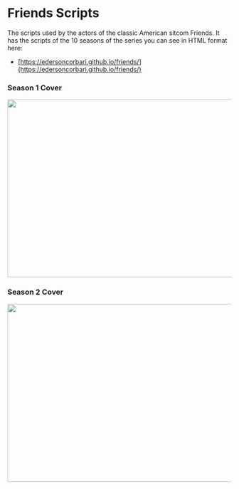 # Friends Scripts

The scripts used by the actors of the classic American sitcom Friends. It has the scripts of the 10 seasons of the series 
you can see in HTML format here:

* [https://edersoncorbari.github.io/friends/](https://edersoncorbari.github.io/friends/)

### Season 1 Cover ###

<img src="https://raw.github.com/edersoncorbari/friends-scripts/master/covers/cover-1.jpg" width="600" height="400">

### Season 2 Cover ###

<img src="https://raw.github.com/edersoncorbari/friends-scripts/master/covers/cover-2.jpg" width="600" height="400">

